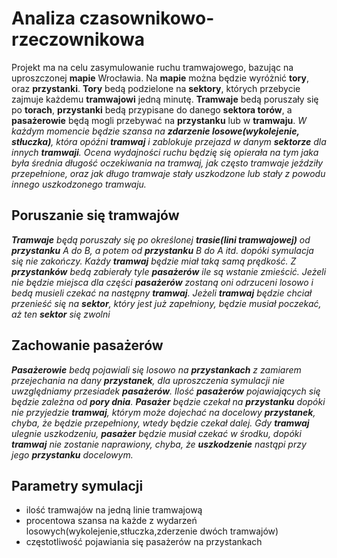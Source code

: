 # Analiza czasownikowo-rzeczownikowa

Projekt ma na celu zasymulowanie ruchu tramwajowego, bazując na uproszczonej <b>mapie</b> Wrocławia. Na <b>mapie</b> można będzie wyróżnić <b>tory</b>, oraz <b>przystanki</b>. <b>Tory</b> bedą podzielone na <b>sektory</b>, których przebycie zajmuje każdemu <b>tramwajowi</b> jedną minutę. <b>Tramwaje</b> bedą poruszały się po <b>torach</b>, <b>przystanki</b> bedą przypisane do danego <b>sektora torów</b>, a <b>pasażerowie</b> będą mogli przebywać na <b>przystanku</b> lub w <b>tramwaju</b>. <i>W każdym momencie będzie szansa na <b>zdarzenie losowe(wykolejenie, stłuczka)</b>, która opóźni <b>tramwaj</b> i zablokuje przejazd w danym <b>sektorze</b> dla innych <b>tramwaji</b>. Ocena wydajności ruchu będzię się opierała na tym jaka była średnia długość oczekiwania na tramwaj, jak często tramwaje jeździły przepełnione, oraz jak długo tramwaje stały uszkodzone lub stały z powodu innego uszkodzonego tramwaju.</i>

## Poruszanie się tramwajów

<i><b>Tramwaje</b> będą poruszały się po określonej <b>trasie(lini tramwajowej)</b> od <b>przystanku</b> A do B, a potem od <b>przystanku</b> B do A itd. dopóki symulacja się nie zakończy. Każdy <b>tramwaj</b> będzie miał taką samą prędkość. Z <b>przystanków</b> bedą zabierały tyle <b>pasażerów</b> ile są wstanie zmieścić. Jeżeli nie będzie miejsca dla części <b>pasażerów</b> zostaną oni odrzuceni losowo i bedą musieli czekać na następny <b>tramwaj</b>. Jeżeli <b>tramwaj</b> będzie chciał przenieść się na <b>sektor</b>, który jest już zapełniony, będzie musiał poczekać, aż ten <b>sektor</b> się zwolni</i>

## Zachowanie pasażerów

<i><b>Pasażerowie</b> bedą pojawiali się losowo na <b>przystankach</b> z zamiarem przejechania na dany <b>przystanek</b>, dla uproszczenia symulacji nie uwzględniamy przesiadek <b>pasażerów</b>. Ilość <b>pasażerów</b> pojawiających się będzie zależna od <b>pory dnia</b>. <b>Pasażer</b> będzie czekał na <b>przystanku</b> dopóki nie przyjedzie <b>tramwaj</b>, którym może dojechać na docelowy <b>przystanek</b>, chyba, że będzie przepełniony, wtedy będzie czekał dalej. Gdy <b>tramwaj</b> ulegnie uszkodzeniu, <b>pasażer</b> będzie musiał czekać w środku, dopóki <b>tramwaj</b> nie zostanie naprawiony, chyba, że <b>uszkodzenie</b> nastąpi przy jego <b>przystanku</b> docelowym.</i>

## Parametry symulacji

- ilość tramwajów na jedną linie tramwajową
- procentowa szansa na każde z wydarzeń losowych(wykolejenie,stłuczka,zderzenie dwóch tramwajów)
- częstotliwość pojawiania się pasażerów na przystankach






